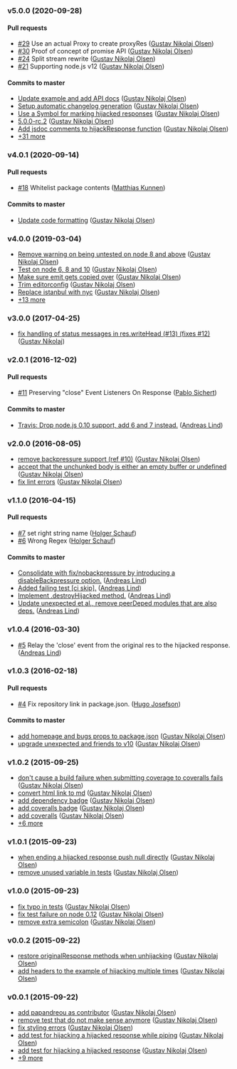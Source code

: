 ### v5.0.0 (2020-09-28)

#### Pull requests

- [#29](https://github.com/gustavnikolaj/hijackresponse/pull/29) Use an actual Proxy to create proxyRes ([Gustav Nikolaj Olsen](mailto:gno@one.com))
- [#30](https://github.com/gustavnikolaj/hijackresponse/pull/30) Proof of concept of promise API ([Gustav Nikolaj Olsen](mailto:gno@one.com))
- [#24](https://github.com/gustavnikolaj/hijackresponse/pull/24) Split stream rewrite ([Gustav Nikolaj Olsen](mailto:gno@one.com))
- [#21](https://github.com/gustavnikolaj/hijackresponse/pull/21) Supporting node.js v12 ([Gustav Nikolaj Olsen](mailto:gno@one.com))

#### Commits to master

- [Update example and add API docs](https://github.com/gustavnikolaj/hijackresponse/commit/942a00577a4f71a1689f6037c020fed0fd620c9d) ([Gustav Nikolaj Olsen](mailto:gno@one.com))
- [Setup automatic changelog generation](https://github.com/gustavnikolaj/hijackresponse/commit/94a197ff519d933ae5fa01916e33785d93ab98cf) ([Gustav Nikolaj Olsen](mailto:gno@one.com))
- [Use a Symbol for marking hijacked responses](https://github.com/gustavnikolaj/hijackresponse/commit/d41a83bb570fff9a66236f98e23f6c8a5650fb15) ([Gustav Nikolaj Olsen](mailto:gno@one.com))
- [5.0.0-rc.2](https://github.com/gustavnikolaj/hijackresponse/commit/2f4f1c308774d84c7b2c3c14ca0f35cd096053f1) ([Gustav Nikolaj Olsen](mailto:gno@one.com))
- [Add jsdoc comments to hijackResponse function](https://github.com/gustavnikolaj/hijackresponse/commit/55bad0747c7b4522fd901d9c1a7dc991793a23e3) ([Gustav Nikolaj Olsen](mailto:gno@one.com))
- [+31 more](https://github.com/gustavnikolaj/hijackresponse/compare/v4.0.1...v5.0.0)

### v4.0.1 (2020-09-14)

#### Pull requests

- [#18](https://github.com/gustavnikolaj/hijackresponse/pull/18) Whitelist package contents ([Matthias Kunnen](mailto:matthias.kunnen@gmail.com))

#### Commits to master

- [Update code formatting](https://github.com/gustavnikolaj/hijackresponse/commit/91f7f6ac82312632a8f58f528f28d040eb9d0082) ([Gustav Nikolaj Olsen](mailto:gno@one.com))

### v4.0.0 (2019-03-04)

- [Remove warning on being untested on node 8 and above](https://github.com/gustavnikolaj/hijackresponse/commit/55bceb85cf27f2f9d9fbb9ea38325276ef6e6303) ([Gustav Nikolaj Olsen](mailto:gno@one.com))
- [Test on node 6, 8 and 10](https://github.com/gustavnikolaj/hijackresponse/commit/5a7f6391389770a04669756643aeb03e12aa3d87) ([Gustav Nikolaj Olsen](mailto:gno@one.com))
- [Make sure emit gets copied over](https://github.com/gustavnikolaj/hijackresponse/commit/1d587ca2519ad8fbd29527dc16689811a09691b0) ([Gustav Nikolaj Olsen](mailto:gno@one.com))
- [Trim editorconfig](https://github.com/gustavnikolaj/hijackresponse/commit/3d5b3736b25917bf0f49c921058f615f80baecdd) ([Gustav Nikolaj Olsen](mailto:gno@one.com))
- [Replace istanbul with nyc](https://github.com/gustavnikolaj/hijackresponse/commit/8a59f4bd5a481b91823c504bc7ca9cf18bf57382) ([Gustav Nikolaj Olsen](mailto:gno@one.com))
- [+13 more](https://github.com/gustavnikolaj/hijackresponse/compare/v3.0.0...v4.0.0)

### v3.0.0 (2017-04-25)

- [fix handling of status messages in res.writeHead \(\#13\) \(fixes \#12\)](https://github.com/gustavnikolaj/hijackresponse/commit/55631c7993baef698d8797b4c286f6879ca7d744) ([Gustav Nikolaj](mailto:gustavnikolaj@gmail.com))

### v2.0.1 (2016-12-02)

#### Pull requests

- [#11](https://github.com/gustavnikolaj/hijackresponse/pull/11) Preserving "close" Event Listeners On Response ([Pablo Sichert](mailto:mail@pablosichert.de))

#### Commits to master

- [Travis: Drop node.js 0.10 support, add 6 and 7 instead.](https://github.com/gustavnikolaj/hijackresponse/commit/a6fba84754b32bdb5a69a370a9aad1ce02ae27b5) ([Andreas Lind](mailto:andreas@one.com))

### v2.0.0 (2016-08-05)

- [remove backpressure support \(ref \#10\)](https://github.com/gustavnikolaj/hijackresponse/commit/000717c70543b362be85368c38522275c2032d5e) ([Gustav Nikolaj Olsen](mailto:gno@one.com))
- [accept that the unchunked body is either an empty buffer or undefined](https://github.com/gustavnikolaj/hijackresponse/commit/4bb1eb842e2358a27c8ca7fa9360917d0fd7dc66) ([Gustav Nikolaj Olsen](mailto:gno@one.com))
- [fix lint errors](https://github.com/gustavnikolaj/hijackresponse/commit/cb8b349792d532ac66892d46a2c0ee3d8cf4f939) ([Gustav Nikolaj Olsen](mailto:gno@one.com))

### v1.1.0 (2016-04-15)

#### Pull requests

- [#7](https://github.com/gustavnikolaj/hijackresponse/pull/7) set right string name ([Holger Schauf](mailto:holger.schauf@googlemail.com))
- [#6](https://github.com/gustavnikolaj/hijackresponse/pull/6) Wrong Regex ([Holger Schauf](mailto:holger.schauf@googlemail.com))

#### Commits to master

- [Consolidate with fix\/nobackpressure by introducing a disableBackpressure option.](https://github.com/gustavnikolaj/hijackresponse/commit/1a862faee84c6bd8c304ab5e71553c4a7088652e) ([Andreas Lind](mailto:andreas@one.com))
- [Added failing test \[ci skip\].](https://github.com/gustavnikolaj/hijackresponse/commit/e703ef5377134446f1e2c05f310a34926428611b) ([Andreas Lind](mailto:andreas@one.com))
- [Implement .destroyHijacked method.](https://github.com/gustavnikolaj/hijackresponse/commit/a4e3e6788f821836238f24ae39f39f07e03fdc01) ([Andreas Lind](mailto:andreas@one.com))
- [Update unexpected et al., remove peerDeped modules that are also deps.](https://github.com/gustavnikolaj/hijackresponse/commit/1d92e59b7cb2b69650ffaf78398b27b3a90f1e62) ([Andreas Lind](mailto:andreas@one.com))

### v1.0.4 (2016-03-30)

- [#5](https://github.com/gustavnikolaj/hijackresponse/pull/5) Relay the 'close' event from the original res to the hijacked response. ([Andreas Lind](mailto:andreas@one.com))

### v1.0.3 (2016-02-18)

#### Pull requests

- [#4](https://github.com/gustavnikolaj/hijackresponse/pull/4) Fix repository link in package.json. ([Hugo Josefson](mailto:hugo@josefson.org))

#### Commits to master

- [add homepage and bugs props to package.json](https://github.com/gustavnikolaj/hijackresponse/commit/b4eb7f55922eb8c30c06b40c656eca49014a293f) ([Gustav Nikolaj Olsen](mailto:gno@one.com))
- [upgrade unexpected and friends to v10](https://github.com/gustavnikolaj/hijackresponse/commit/4578f47a1e284e3edac9cc4d50edb5e8589f7194) ([Gustav Nikolaj Olsen](mailto:gno@one.com))

### v1.0.2 (2015-09-25)

- [don't cause a build failure when submitting coverage to coveralls fails](https://github.com/gustavnikolaj/hijackresponse/commit/b950c91c54ef1824da9fee5cfa1087df22c61b6c) ([Gustav Nikolaj Olsen](mailto:gno@one.com))
- [convert html link to md](https://github.com/gustavnikolaj/hijackresponse/commit/e75fb249d7ff9822890ef2b1f8626f4995749d75) ([Gustav Nikolaj Olsen](mailto:gno@one.com))
- [add dependency badge](https://github.com/gustavnikolaj/hijackresponse/commit/69b75a87c8b8945b5026c5125712800fc00dcb31) ([Gustav Nikolaj Olsen](mailto:gno@one.com))
- [add coveralls badge](https://github.com/gustavnikolaj/hijackresponse/commit/3125e67931b484651df9942d0499b0841d19c20a) ([Gustav Nikolaj Olsen](mailto:gno@one.com))
- [add coveralls](https://github.com/gustavnikolaj/hijackresponse/commit/f8791759c16144e685e152c3602e4c9829484b22) ([Gustav Nikolaj Olsen](mailto:gno@one.com))
- [+6 more](https://github.com/gustavnikolaj/hijackresponse/compare/v1.0.1...v1.0.2)

### v1.0.1 (2015-09-23)

- [when ending a hijacked response push null directly](https://github.com/gustavnikolaj/hijackresponse/commit/ae55e2acb55535d0c8d8908e3f678ddae97f62f6) ([Gustav Nikolaj Olsen](mailto:gno@one.com))
- [remove unused variable in tests](https://github.com/gustavnikolaj/hijackresponse/commit/dab86bc8c969083449768847b4818fea637870b1) ([Gustav Nikolaj Olsen](mailto:gno@one.com))

### v1.0.0 (2015-09-23)

- [fix typo in tests](https://github.com/gustavnikolaj/hijackresponse/commit/9e66cbfa0d29947e7452e268959e2110b6090932) ([Gustav Nikolaj Olsen](mailto:gno@one.com))
- [fix test failure on node 0.12](https://github.com/gustavnikolaj/hijackresponse/commit/6ba00f99ec0cc33d5dfe225312bf243c272ecabf) ([Gustav Nikolaj Olsen](mailto:gno@one.com))
- [remove extra semicolon](https://github.com/gustavnikolaj/hijackresponse/commit/ef671488dbe73d01d6a67f4e985fba18dd093975) ([Gustav Nikolaj Olsen](mailto:gno@one.com))

### v0.0.2 (2015-09-22)

- [restore originalResponse methods when unhijacking](https://github.com/gustavnikolaj/hijackresponse/commit/a8d5c1b3bdc6b48a7a3c7cba82a87daceae36874) ([Gustav Nikolaj Olsen](mailto:gno@one.com))
- [add headers to the example of hijacking multiple times](https://github.com/gustavnikolaj/hijackresponse/commit/35999fb7af9db9dd077bb1560baa042552d4d6b2) ([Gustav Nikolaj Olsen](mailto:gno@one.com))

### v0.0.1 (2015-09-22)

- [add papandreou as contributor](https://github.com/gustavnikolaj/hijackresponse/commit/da5005f684843dc02a49e33a01b00adfd301d4cd) ([Gustav Nikolaj Olsen](mailto:gno@one.com))
- [remove test that do not make sense anymore](https://github.com/gustavnikolaj/hijackresponse/commit/daef05a3707488fcad981afe534b4f74872ddf25) ([Gustav Nikolaj Olsen](mailto:gno@one.com))
- [fix styling errors](https://github.com/gustavnikolaj/hijackresponse/commit/76af32e7fd1d5f9b3304f0917c4fb5af0cff7122) ([Gustav Nikolaj Olsen](mailto:gno@one.com))
- [add test for hijacking a hijacked response while piping](https://github.com/gustavnikolaj/hijackresponse/commit/5452dfae5d5e5f7023015d3c9ff7aee885b87738) ([Gustav Nikolaj Olsen](mailto:gno@one.com))
- [add test for hijacking a hijacked response](https://github.com/gustavnikolaj/hijackresponse/commit/73877f024b5320e08ce4cffbcbf8cc9d067faba7) ([Gustav Nikolaj Olsen](mailto:gno@one.com))
- [+9 more](https://github.com/gustavnikolaj/hijackresponse/compare/da5005f684843dc02a49e33a01b00adfd301d4cd%5E...v0.0.1)

